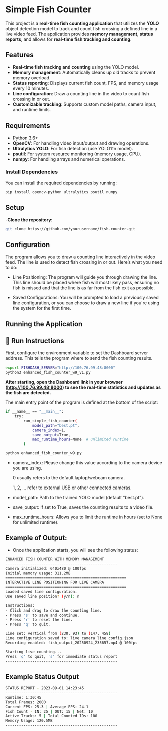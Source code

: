 # Simple Fish Counter

This project is a **real-time fish counting application** that utilizes the **YOLO** object detection model to track and count fish crossing a defined line in a live video feed. The application provides **memory management**, **status reports**, and allows for **real-time fish tracking and counting**.

## Features

- **Real-time fish tracking and counting** using the YOLO model.
- **Memory management**: Automatically cleans up old tracks to prevent memory overload.
- **Status reporting**: Displays current fish count, FPS, and memory usage every 10 minutes.
- **Line configuration**: Draw a counting line in the video to count fish crossing in or out.
- **Customizable tracking**: Supports custom model paths, camera input, and runtime limits.

## Requirements

- Python 3.6+
- **OpenCV**: For handling video input/output and drawing operations.
- **Ultralytics YOLO**: For fish detection (use YOLO11n model).
- **psutil**: For system resource monitoring (memory usage, CPU).
- **numpy**: For handling arrays and numerical operations.

### Install Dependencies

You can install the required dependencies by running:

```bash
pip install opencv-python ultralytics psutil numpy
```

## Setup
-**Clone the repository:**
```bash
git clone https://github.com/yourusername/fish-counter.git
```

## Configuration
The program allows you to draw a counting line interactively in the video feed. The line is used to detect fish crossing in or out. Here’s what you need to do:

- Line Positioning: The program will guide you through drawing the line. This line should be placed where fish will most likely pass, ensuring no fish is missed and that the line is as far from the fish exit as possible.

- Saved Configurations: You will be prompted to load a previously saved line configuration, or you can choose to draw a new line if you're using the system for the first time.
## Running the Application
## 🚀 Run Instructions

First, configure the environment variable to set the Dashboard server address. This tells the program where to send the fish counting results.

```bash
export FISHDASH_SERVER="http://100.76.99.48:8000"
python3 enhanced_fish_counter_w9_v1.py
```
**After starting, open the Dashboard link in your browser (http://100.76.99.48:8000) to see the real-time statistics and updates as the fish are detected.**

The main entry point of the program is defined at the bottom of the script:
```bash
if __name__ == "__main__":
    try:
        run_simple_fish_counter(
            model_path="best.pt", 
            camera_index=1,
            save_output=True,
            max_runtime_hours=None  # unlimited runtime
        )

```
```bash
python enhanced_fish_counter_w9.py
```
- camera_index: Please change this value according to the camera device you are using.

  0 usually refers to the default laptop/webcam camera.

  1, 2, ... refer to external USB or other connected cameras.

- model_path: Path to the trained YOLO model (default "best.pt").

- save_output: If set to True, saves the counting results to a video file.

- max_runtime_hours: Allows you to limit the runtime in hours (set to None for unlimited runtime).
## Example of Output:
- Once the application starts, you will see the following status:
```bash
ENHANCED FISH COUNTER WITH MEMORY MANAGEMENT
--------------------------------------------------
Camera initialized: 640x480 @ 100fps
Initial memory usage: 311.2MB
======================================================
INTERACTIVE LINE POSITIONING FOR LIVE CAMERA
======================================================
Loaded saved line configuration.
Use saved line position? (y/n): n

Instructions:
- Click and drag to draw the counting line.
- Press 's' to save and continue.
- Press 'r' to reset the line.
- Press 'q' to quit.

Line set: vertical from (230, 93) to (147, 458)
Line configuration saved to: live_camera_line_config.json
Recording enabled: fish_output_20250924_235657.mp4 @ 100fps

Starting live counting...
Press 'q' to quit, 's' for immediate status report
--------------------------------------------------
```
## Example Status Output
```bash
STATUS REPORT - 2023-09-01 14:23:45
--------------------------------------------------
Runtime: 1:30:45
Total Frames: 2000
Current FPS: 25.3 | Average FPS: 24.1
Fish Count - IN: 25 | OUT: 15 | Net: 10
Active Tracks: 5 | Total Counted IDs: 100
Memory Usage: 120.5MB
--------------------------------------------------
```
